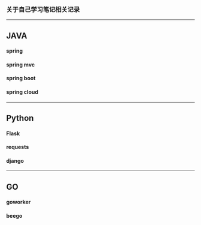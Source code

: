 ### 关于自己学习笔记相关记录

---
## JAVA
 
#### spring 

#### spring mvc

#### spring boot

#### spring cloud

---

## Python

#### Flask

#### requests

#### django

---

## GO 

#### goworker

#### beego

